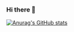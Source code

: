 ### Hi there 👋

[![Anurag's GitHub stats](https://github-readme-stats.vercel.app/api?username=nigthdreamer&show_icons=true&theme=github_dark)](https://github.com/nigthdreamer/github-readme-stats)
